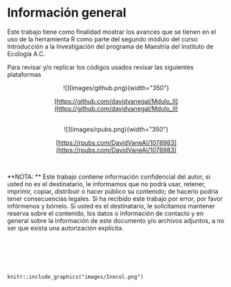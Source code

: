 # Información general

Este trabajo tiene como finalidad mostrar los avances que se tienen en el uso de la herramienta R como parte del segundo módulo del curso Introducción a la Investigación del programa de Maestría del Instituto de Ecología A.C.

Para revisar y/o replicar los códigos usados revisar las siguientes plataformas 

<center>
![](images/github.png){width="350"}

[https://github.com/davidvanegal/Mdulo_II](https://github.com/davidvanegal/Mdulo_II)
</center><br>

<center>
![](images/rpubs.png){width="350"}

[https://rpubs.com/DavidVaneAl/1078983](https://rpubs.com/DavidVaneAl/1078983)
</center><br>

**NOTA: ** Este trabajo contiene información confidencial del autor, si usted no es el destinatario, le informamos que no podrá usar, retener, imprimir, copiar, distribuir o hacer público su contenido; de hacerlo podría tener consecuencias legales. Si ha recibido este trabajo por error, por favor infórmenos y bórrelo. Si usted es el destinatario, le solicitamos mantener reserva sobre el contenido, los datos o información de contacto y en general sobre la información de este documento y/o archivos adjuntos, a no ser que exista una autorización explícita.

<br> 
<br>
<br>
<br>

```{r echo=FALSE, fig.align='center', message=FALSE}
knitr::include_graphics("images/Inecol.png")
```
